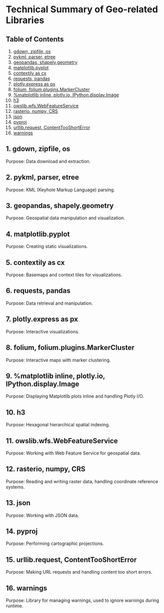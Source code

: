 # Technical Summary of Geo-related Libraries

## Table of Contents
1. [gdown, zipfile, os](#gdown)
2. [pykml, parser, etree](#pykml)
3. [geopandas, shapely.geometry](#geopandas)
4. [matplotlib.pyplot](#matplotlib)
5. [contextily as cx](#cx)
6. [requests, pandas](#requests)
7. [plotly.express as px](#px)
8. [folium, folium.plugins.MarkerCluster](#folium)
9. [%matplotlib inline, plotly.io, IPython.display.Image](#io)
10. [h3](#h3)
11. [owslib.wfs.WebFeatureService](#wfs)
12. [rasterio, numpy, CRS](#rasterio)
13. [json](#json)
14. [pyproj](#pyproj)
15. [urllib.request, ContentTooShortError](#urllib)
16. [warnings](#warnings)

## <strong>1. gdown, zipfile, os</strong> <a name="gdown"></a>

Purpose: Data download and extraction.

## <strong>2. pykml, parser, etree</strong> <a name="pykml"></a>

Purpose: KML (Keyhole Markup Language) parsing.

## <strong>3. geopandas, shapely.geometry</strong> <a name="geopandas"></a>

Purpose: Geospatial data manipulation and visualization.

## <strong>4. matplotlib.pyplot</strong> <a name="matplotlib"></a>

Purpose: Creating static visualizations.

## <strong>5. contextily as cx</strong> <a name="cx"></a>

Purpose: Basemaps and context tiles for visualizations.

## <strong>6. requests, pandas</strong> <a name="requests"></a>

Purpose: Data retrieval and manipulation.

## <strong>7. plotly.express as px</strong> <a name="px"></a>

Purpose: Interactive visualizations.

## <strong>8. folium, folium.plugins.MarkerCluster</strong> <a name="folium"></a>

Purpose: Interactive maps with marker clustering.

## <strong>9. %matplotlib inline, plotly.io, IPython.display.Image</strong> <a name="io"></a>

Purpose: Displaying Matplotlib plots inline and handling Plotly I/O.

## <strong>10. h3</strong> <a name="h3"></a>

Purpose: Hexagonal hierarchical spatial indexing.

## <strong>11. owslib.wfs.WebFeatureService</strong> <a name="wfs"></a>

Purpose: Working with Web Feature Service for geospatial data.

## <strong>12. rasterio, numpy, CRS</strong> <a name="rasterio"></a>

Purpose: Reading and writing raster data, handling coordinate reference systems.

## <strong>13. json</strong> <a name="json"></a>

Purpose: Working with JSON data.

## <strong>14. pyproj</strong> <a name="pyproj"></a>

Purpose: Performing cartographic projections.

## <strong>15. urllib.request, ContentTooShortError</strong> <a name="urllib"></a>

Purpose: Making URL requests and handling content too short errors.

## <strong>16. warnings</strong> <a name="warnings"></a>

Purpose: Library for managing warnings, used to ignore warnings during runtime.
